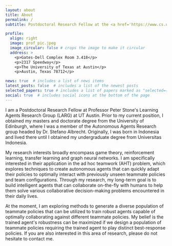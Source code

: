 ```yaml
---
layout: about
title: About
permalink: /
subtitle: Postdoctoral Research Fellow at the <a href='https://www.cs.utexas.edu/~larg/index.php/Learning_Agents_Research_Group'>Learning Agents Research Group</a>.

profile:
  align: right
  image: prof_pic.jpeg
  image_circular: false # crops the image to make it circular
  address: >
    <p>Gates-Dell Complex Room 3.418</p>
    <p>2317 Speedway</p>
    <p>The University of Texas at Austin</p>
    <p>Austin, Texas 78712</p>

news: true  # includes a list of news items
latest_posts: false  # includes a list of the newest posts
selected_papers: true # includes a list of papers marked as "selected={true}"
social: true  # includes social icons at the bottom of the page
---
```


I am a Postdoctoral Research Fellow at Professor Peter Stone's Learning Agents Research Group (LARG) at UT Austin. Prior to my current position, I obtained my masters and doctorate degree from the University of Edinburgh, where I was a member of the Autonomous Agents Research group headed by Dr. Stefano Albrecht. Originally, I was born in Indonesia and lived there until I obtained my undergraduate degree from Universitas Indonesia. 

My research interests broadly encompass game theory, reinforcement learning, transfer learning and graph neural networks. I am specifically interested in their application in the ad hoc teamwork (AHT) problem, which explores techniques to create autonomous agents that can quickly adapt their policies to optimally interact with previously unseen teammate policies and team configurations. Through my research, my long-term goal is to build intelligent agents that can collaborate on-the-fly with humans to help them solve various collaborative decision-making problems encountered in their daily lives.

At the moment, I am exploring methods to generate a diverse population of teammate policies that can be utilized to train robust agents capable of optimally collaborating against different teammate policies. My belief is the trained agent's robustness can be maximized if we design a population of teammate policies requiring the trained agent to play distinct best-response policies. If you are also interested in this area of research, please do not hesitate to contact me.